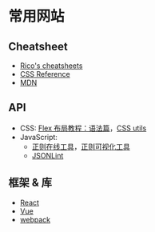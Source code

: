 # 常用网站

## Cheatsheet

- [Rico's cheatsheets](https://devhints.io/)
- [CSS Reference](http://tympanus.net/codrops/css_reference/)
- [MDN](https://developer.mozilla.org/zh-CN/)

## API

- CSS:  [Flex 布局教程：语法篇](http://www.ruanyifeng.com/blog/2015/07/flex-grammar.html)，[CSS utils](https://github.com/iamjoel/css-utils)
- JavaScript:
    - [正则在线工具](https://regexr.com/)，[正则可视化工具](https://jex.im/regulex/)
    - [JSONLint](https://jsonlint.com/)

## 框架 & 库

- [React](https://reactjs.org/)
- [Vue](https://cn.vuejs.org/)
- [webpack](https://webpack.js.org/)